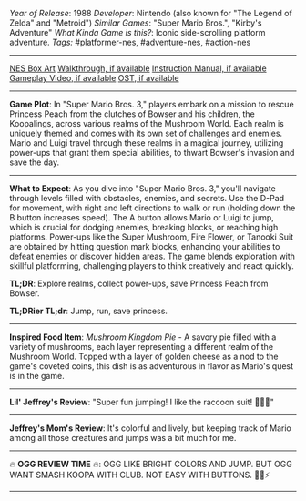 *Year of Release*: 1988
*Developer*: Nintendo (also known for "The Legend of Zelda" and "Metroid")
*Similar Games*: "Super Mario Bros.", "Kirby's Adventure"
*What Kinda Game is this?*: Iconic side-scrolling platform adventure.
*Tags:* #platformer-nes, #adventure-nes, #action-nes

---
[NES Box Art](https://www.google.com/search?tbm=isch&q=NES+Box+Art+Super+Mario+Bros+3) 
[Walkthrough, if available](https://www.google.com/search?q=Walkthrough+Super+Mario+Bros+3)
[Instruction Manual, if available](https://www.google.com/search?q=NES+Instruction+Manual+Super+Mario+Bros+3)
[Gameplay Video, if available](https://www.youtube.com/results?search_query=gameplay+NES+Super+Mario+Bros+3) 
[OST, if available](https://www.youtube.com/results?search_query=gameplay+NES+Super+Mario+Bros+3+OST)

- - -
**Game Plot**: In "Super Mario Bros. 3," players embark on a mission to rescue Princess Peach from the clutches of Bowser and his children, the Koopalings, across various realms of the Mushroom World. Each realm is uniquely themed and comes with its own set of challenges and enemies. Mario and Luigi travel through these realms in a magical journey, utilizing power-ups that grant them special abilities, to thwart Bowser's invasion and save the day.

- - -
**What to Expect**: As you dive into "Super Mario Bros. 3," you'll navigate through levels filled with obstacles, enemies, and secrets. Use the D-Pad for movement, with right and left directions to walk or run (holding down the B button increases speed). The A button allows Mario or Luigi to jump, which is crucial for dodging enemies, breaking blocks, or reaching high platforms. Power-ups like the Super Mushroom, Fire Flower, or Tanooki Suit are obtained by hitting question mark blocks, enhancing your abilities to defeat enemies or discover hidden areas. The game blends exploration with skillful platforming, challenging players to think creatively and react quickly.

**TL;DR**: Explore realms, collect power-ups, save Princess Peach from Bowser.

**TL;DRier TL;dr**: Jump, run, save princess.

---
**Inspired Food Item**: *Mushroom Kingdom Pie* - A savory pie filled with a variety of mushrooms, each layer representing a different realm of the Mushroom World. Topped with a layer of golden cheese as a nod to the game's coveted coins, this dish is as adventurous in flavor as Mario's quest is in the game.

---
**Lil' Jeffrey's Review**: "Super fun jumping! I like the raccoon suit! 🍄🦝🌟"

---
**Jeffrey's Mom's Review**: It's colorful and lively, but keeping track of Mario among all those creatures and jumps was a bit much for me.

---
🔥 **OGG REVIEW TIME** 🔥: OGG LIKE BRIGHT COLORS AND JUMP. BUT OGG WANT SMASH KOOPA WITH CLUB. NOT EASY WITH BUTTONS. 🐢🔨⚡

---